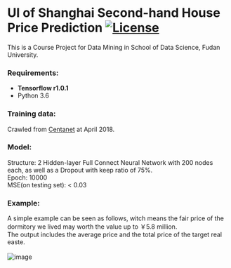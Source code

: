 # UI of Shanghai Second-hand House Price Prediction [![License](https://img.shields.io/badge/license-MIT-blue.svg)](./LICENSE.md)
This is a Course Project for Data Mining in School of Data Science, Fudan University.</br>

### Requirements: 
* **Tensorflow r1.0.1**
* Python 3.6

### Training data:
Crawled from [Centanet](http://sh.centanet.com/) at April 2018.</br>

### Model:
Structure: 2 Hidden-layer Full Connect Neural Network with 200 nodes each, as well as a Dropout with keep ratio of 75%.</br> 
Epoch: 10000</br>
MSE(on testing set): < 0.03

### Example:
A simple example can be seen as follows, witch means the fair price of the dormitory we lived may worth the value up to ￥5.8 million.</br> 
The output includes the average price and the total price of the target real easte.</br>
</br>
![image](https://github.com/Coalin/User-Interface-of-Shanghai-Second-hand-House-Price-Prediction/blob/master/Images/Example.jpg)

